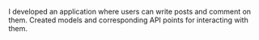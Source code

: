 I developed an application where users can write posts and comment on them.
Created models and corresponding API points for interacting with them.